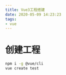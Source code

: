 ```yaml
---
title: Vue3工程搭建
date: 2020-05-09 14:23:23
tags:
- vue
---
```


# 创建工程

```bash
npm i -g @vue/cli
vue create test
```

